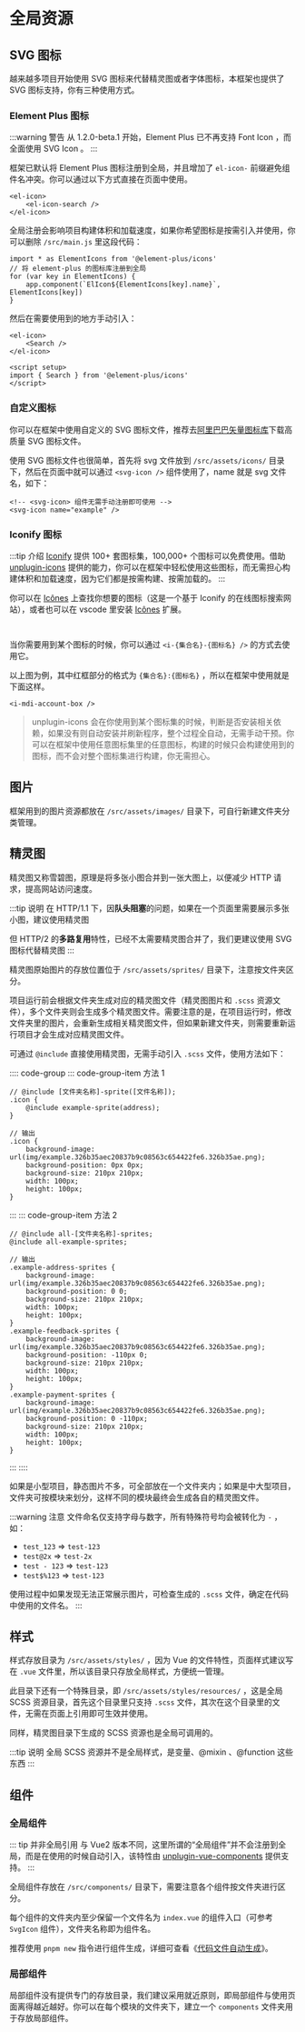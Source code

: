# 全局资源

## SVG 图标

越来越多项目开始使用 SVG 图标来代替精灵图或者字体图标，本框架也提供了 SVG 图标支持，你有三种使用方式。

### Element Plus 图标

:::warning 警告
从 1.2.0-beta.1 开始，Element Plus 已不再支持 Font Icon ，而全面使用 SVG Icon 。
:::

框架已默认将 Element Plus 图标注册到全局，并且增加了 `el-icon-` 前缀避免组件名冲突。你可以通过以下方式直接在页面中使用。

```vue:no-line-numbers
<el-icon>
    <el-icon-search />
</el-icon>
```

全局注册会影响项目构建体积和加载速度，如果你希望图标是按需引入并使用，你可以删除 `/src/main.js` 里这段代码：

```js:no-line-numbers
import * as ElementIcons from '@element-plus/icons'
// 将 element-plus 的图标库注册到全局
for (var key in ElementIcons) {
    app.component(`ElIcon${ElementIcons[key].name}`, ElementIcons[key])
}
```

然后在需要使用到的地方手动引入：

```vue:no-line-numbers
<el-icon>
    <Search />
</el-icon>

<script setup>
import { Search } from '@element-plus/icons'
</script>
```

### 自定义图标

你可以在框架中使用自定义的 SVG 图标文件，推荐去[阿里巴巴矢量图标库](https://www.iconfont.cn/)下载高质量 SVG 图标文件。

使用 SVG 图标文件也很简单，首先将 svg 文件放到 `/src/assets/icons/` 目录下，然后在页面中就可以通过 `<svg-icon />` 组件使用了，name 就是 svg 文件名，如下：

```vue:no-line-numbers
<!-- <svg-icon> 组件无需手动注册即可使用 -->
<svg-icon name="example" />
```

### Iconify 图标 <Badge type="tip" text="专业版" vertical="top" />

:::tip 介绍
[Iconify](https://github.com/iconify/iconify) 提供 100+ 套图标集，100,000+ 个图标可以免费使用。借助 [unplugin-icons](https://github.com/antfu/unplugin-icons) 提供的能力，你可以在框架中轻松使用这些图标，而无需担心构建体积和加载速度，因为它们都是按需构建、按需加载的。
:::

你可以在 [Icônes](https://icones.js.org/) 上查找你想要的图标（这是一个基于 Iconify 的在线图标搜索网站），或者也可以在 vscode 里安装 [Icônes](https://marketplace.visualstudio.com/items?itemName=afzalsayed96.icones) 扩展。

<p><img :src="$withBase('/icones1.png')" /></p>

<p><img :src="$withBase('/icones2.png')" /></p>

当你需要用到某个图标的时候，你可以通过 `<i-{集合名}-{图标名} />` 的方式去使用它。

以上图为例，其中红框部分的格式为 `{集合名}:{图标名}` ，所以在框架中使用就是下面这样。

```vue:no-line-numbers
<i-mdi-account-box />
```

> unplugin-icons 会在你使用到某个图标集的时候，判断是否安装相关依赖，如果没有则自动安装并刷新程序，整个过程全自动，无需手动干预。你可以在框架中使用任意图标集里的任意图标，构建的时候只会构建使用到的图标，而不会对整个图标集进行构建，你无需担心。

## 图片

框架用到的图片资源都放在 `/src/assets/images/` 目录下，可自行新建文件夹分类管理。

## 精灵图

精灵图又称雪碧图，原理是将多张小图合并到一张大图上，以便减少 HTTP 请求，提高网站访问速度。

:::tip 说明
在 HTTP/1.1 下，因**队头阻塞**的问题，如果在一个页面里需要展示多张小图，建议使用精灵图

但 HTTP/2 的**多路复用**特性，已经不太需要精灵图合并了，我们更建议使用 SVG 图标代替精灵图
:::

精灵图原始图片的存放位置位于 `/src/assets/sprites/` 目录下，注意按文件夹区分。

项目运行前会根据文件夹生成对应的精灵图文件（精灵图图片和 `.scss` 资源文件），多个文件夹则会生成多个精灵图文件。需要注意的是，在项目运行时，修改文件夹里的图片，会重新生成相关精灵图文件，但如果新建文件夹，则需要重新运行项目才会生成对应精灵图文件。

可通过 `@include` 直接使用精灵图，无需手动引入 `.scss` 文件，使用方法如下：

:::: code-group
::: code-group-item 方法 1
```scss:no-line-numbers
// @include [文件夹名称]-sprite([文件名称]);
.icon {
    @include example-sprite(address);
}

// 输出
.icon {
    background-image: url(img/example.326b35aec20837b9c08563c654422fe6.326b35ae.png);
    background-position: 0px 0px;
    background-size: 210px 210px;
    width: 100px;
    height: 100px;
}
```
:::
::: code-group-item 方法 2
```scss:no-line-numbers
// @include all-[文件夹名称]-sprites;
@include all-example-sprites;

// 输出
.example-address-sprites {
    background-image: url(img/example.326b35aec20837b9c08563c654422fe6.326b35ae.png);
    background-position: 0 0;
    background-size: 210px 210px;
    width: 100px;
    height: 100px;
}
.example-feedback-sprites {
    background-image: url(img/example.326b35aec20837b9c08563c654422fe6.326b35ae.png);
    background-position: -110px 0;
    background-size: 210px 210px;
    width: 100px;
    height: 100px;
}
.example-payment-sprites {
    background-image: url(img/example.326b35aec20837b9c08563c654422fe6.326b35ae.png);
    background-position: 0 -110px;
    background-size: 210px 210px;
    width: 100px;
    height: 100px;
}
```
:::
::::

如果是小型项目，静态图片不多，可全部放在一个文件夹内；如果是中大型项目，文件夹可按模块来划分，这样不同的模块最终会生成各自的精灵图文件。

:::warning 注意
文件命名仅支持字母与数字，所有特殊符号均会被转化为 `-` ，如：

- `test_123` => `test-123`
- `test@2x` => `test-2x`
- `test - 123` => `test-123`
- `test$%123` => `test-123`

使用过程中如果发现无法正常展示图片，可检查生成的 `.scss` 文件，确定在代码中使用的文件名。
:::

## 样式

样式存放目录为 `/src/assets/styles/` ，因为 Vue 的文件特性，页面样式建议写在 `.vue` 文件里，所以该目录只存放全局样式，方便统一管理。

此目录下还有一个特殊目录，即 `/src/assets/styles/resources/` ，这是全局 SCSS 资源目录，首先这个目录里只支持 `.scss` 文件，其次在这个目录里的文件，无需在页面上引用即可生效并使用。

同样，精灵图目录下生成的 SCSS 资源也是全局可调用的。

:::tip 说明
全局 SCSS 资源并不是全局样式，是变量、@mixin 、@function 这些东西
:::

## 组件

### 全局组件

::: tip 并非全局引用
与 Vue2 版本不同，这里所谓的“全局组件”并不会注册到全局，而是在使用的时候自动引入，该特性由 [unplugin-vue-components](https://github.com/antfu/unplugin-vue-components) 提供支持。
:::

全局组件存放在 `/src/components/` 目录下，需要注意各个组件按文件夹进行区分。

每个组件的文件夹内至少保留一个文件名为 `index.vue` 的组件入口（可参考 `SvgIcon` 组件），文件夹名称即为组件名。

推荐使用 `pnpm new` 指令进行组件生成，详细可查看《[代码文件自动生成](plop.md)》。

### 局部组件

局部组件没有提供专门的存放目录，我们建议采用就近原则，即局部组件与使用页面离得越近越好。你可以在每个模块的文件夹下，建立一个 `components` 文件夹用于存放局部组件。